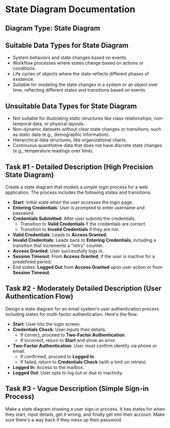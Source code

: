 # State Diagram Documentation

## Diagram Type: State Diagram

## Suitable Data Types for State Diagram
- System behaviors and state changes based on events.
- Workflow processes where states change based on actions or conditions.
- Life cycles of objects where the state reflects different phases of existence.
- Suitable for modeling the state changes in a system or an object over time, reflecting different states and transitions based on events.

## Unsuitable Data Types for State Diagram
- Not suitable for illustrating static structures like class relationships, non-temporal data, or physical layouts.
- Non-dynamic datasets without clear state changes or transitions, such as static data (e.g., demographic information).
- Hierarchical data structures, like organizational charts.
- Continuous quantitative data that does not have discrete state changes (e.g., temperature readings over time).

## Task #1 - Detailed Description (High Precision State Diagram)
Create a state diagram that models a simple login process for a web application. The process includes the following states and transitions:
- **Start**: Initial state when the user accesses the login page.
- **Entering Credentials**: User is prompted to enter username and password.
- **Credentials Submitted**: After user submits the credentials.
  - Transition to **Valid Credentials** if the credentials are correct.
  - Transition to **Invalid Credentials** if they are not.
- **Valid Credentials**: Leads to **Access Granted**.
- **Invalid Credentials**: Leads back to **Entering Credentials**, including a transition that increments a "retry" counter.
- **Access Granted**: User successfully logs in.
- **Session Timeout**: From **Access Granted**, if the user is inactive for a predefined period.
- End states: **Logged Out** from **Access Granted** upon user action or from **Session Timeout**.

## Task #2 - Moderately Detailed Description (User Authentication Flow)
Design a state diagram for an email system's user authentication process including states for multi-factor authentication. Here's the flow:
- **Start**: User hits the login screen.
- **Credentials Check**: User inputs their details.
  - If correct, proceed to **Two-Factor Authentication**.
  - If incorrect, return to **Start** and show an error.
- **Two-Factor Authentication**: User must confirm identity via phone or email.
  - If confirmed, proceed to **Logged In**.
  - If failed, return to **Credentials Check** (with a limit on retries).
- **Logged In**: Access to the mailbox.
- **Logged Out**: User opts to log out or due to inactivity.

## Task #3 - Vague Description (Simple Sign-in Process)
Make a state diagram showing a user sign-in process. It has states for when they start, input details, get it wrong, and finally get into their account. Make sure there's a way back if they mess up their password.
